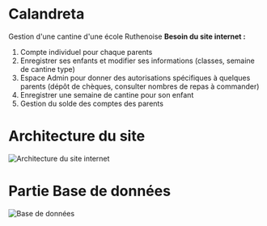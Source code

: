 # Calandreta
Gestion d'une cantine d'une école Ruthenoise
__Besoin du site internet :__
1. Compte individuel pour chaque parents
2. Enregistrer ses enfants et modifier ses informations (classes, semaine de cantine type)
3. Espace Admin pour donner des autorisations spécifiques à quelques parents (dépôt de chèques, consulter nombres de repas à commander)
4. Enregistrer une semaine de cantine pour son enfant
5. Gestion du solde des comptes des parents
# Architecture du site
![Architecture du site internet](https://nas.sidas.com/droits_utilisateurs/architecture/docs/architecturesite_BDDusers.png)
# Partie Base de données
![Base de données](https://github.com/LudoBorg/Calandreta/tree/master/architecture/docs/calandreta_BDD.png)
